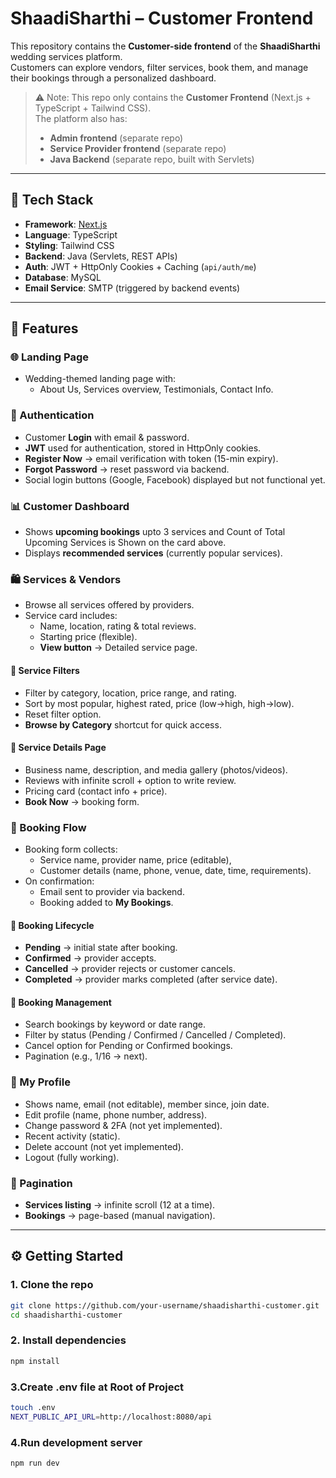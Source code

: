 # ShaadiSharthi – Customer Frontend  

This repository contains the **Customer-side frontend** of the **ShaadiSharthi** wedding services platform.  
Customers can explore vendors, filter services, book them, and manage their bookings through a personalized dashboard.  

> ⚠️ Note: This repo only contains the **Customer Frontend** (Next.js + TypeScript + Tailwind CSS).  
> The platform also has:  
> - **Admin frontend** (separate repo)  
> - **Service Provider frontend** (separate repo)  
> - **Java Backend** (separate repo, built with Servlets)  

---

## 🚀 Tech Stack  

- **Framework**: [Next.js](https://nextjs.org/)  
- **Language**: TypeScript  
- **Styling**: Tailwind CSS  
- **Backend**: Java (Servlets, REST APIs)  
- **Auth**: JWT + HttpOnly Cookies + Caching (`api/auth/me`)  
- **Database**: MySQL  
- **Email Service**: SMTP (triggered by backend events)  

---

## 🎯 Features  

### 🌐 Landing Page  
- Wedding-themed landing page with:  
  - About Us, Services overview, Testimonials, Contact Info.  

### 🔐 Authentication  
- Customer **Login** with email & password.  
- **JWT** used for authentication, stored in HttpOnly cookies.  
- **Register Now** → email verification with token (15-min expiry).  
- **Forgot Password** → reset password via backend.  
- Social login buttons (Google, Facebook) displayed but not functional yet.  

### 📊 Customer Dashboard  
- Shows **upcoming bookings** upto 3 services and Count of Total Upcoming Services is Shown on the card above.  
- Displays **recommended services** (currently popular services).

### 🛍 Services & Vendors  
- Browse all services offered by providers.  
- Service card includes:  
  - Name, location, rating & total reviews.  
  - Starting price (flexible).  
  - **View button** → Detailed service page.  

#### 🔎 Service Filters  
- Filter by category, location, price range, and rating.  
- Sort by most popular, highest rated, price (low→high, high→low).  
- Reset filter option.  
- **Browse by Category** shortcut for quick access.  

#### 📄 Service Details Page  
- Business name, description, and media gallery (photos/videos).  
- Reviews with infinite scroll + option to write review.  
- Pricing card (contact info + price).
- **Book Now** → booking form.  

### 📅 Booking Flow  
- Booking form collects:  
  - Service name, provider name, price (editable),  
  - Customer details (name, phone, venue, date, time, requirements).  
- On confirmation:  
  - Email sent to provider via backend.  
  - Booking added to **My Bookings**.  

#### 📌 Booking Lifecycle  
- **Pending** → initial state after booking.  
- **Confirmed** → provider accepts.  
- **Cancelled** → provider rejects or customer cancels.  
- **Completed** → provider marks completed (after service date).  

#### 🔎 Booking Management  
- Search bookings by keyword or date range.  
- Filter by status (Pending / Confirmed / Cancelled / Completed).  
- Cancel option for Pending or Confirmed bookings.  
- Pagination (e.g., 1/16 → next).  

### 👤 My Profile  
- Shows name, email (not editable), member since, join date.  
- Edit profile (name, phone number, address).  
- Change password & 2FA (not yet implemented).  
- Recent activity (static).  
- Delete account (not yet implemented).  
- Logout (fully working).  

### 📑 Pagination  
- **Services listing** → infinite scroll (12 at a time).  
- **Bookings** → page-based (manual navigation).  

---

## ⚙️ Getting Started  

### 1. Clone the repo  
```bash
git clone https://github.com/your-username/shaadisharthi-customer.git
cd shaadisharthi-customer
```

### 2. Install dependencies
```bash
npm install
```

### 3.Create .env file at Root of Project
```bash
touch .env
NEXT_PUBLIC_API_URL=http://localhost:8080/api
```


### 4.Run development server
```bash
npm run dev
```




